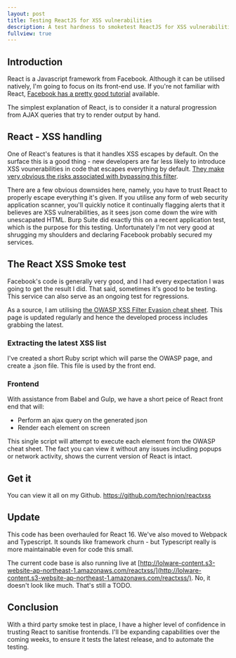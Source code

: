 ```yaml
---
layout: post
title: Testing ReactJS for XSS vulnerabilities
description: A test hardness to smoketest ReactJS for XSS vulnerabilities
fullview: true
---
```


## Introduction

React is a Javascript framework from Facebook. Although it can be utilised natively, I'm going to focus on its front-end use. If you're not familiar with React, [Facebook has a pretty good tutorial](https://facebook.github.io/react/docs/tutorial.html) available.

The simplest explanation of React, is to consider it a natural progression from AJAX queries that try to render output by hand.

## React - XSS handling

One of React's features is that it handles XSS escapes by default. On the surface this is a good thing - new developers are far less likely to introduce XSS vounerabilities in code that escapes everything by default. [They make very obvious the risks associated with bypassing this filter](https://facebook.github.io/react/tips/dangerously-set-inner-html.html).


There are a few obvious downsides here, namely, you have to trust React to properly escape everything it's given. If you utilise any form of web security application scanner, you'll quickly notice it continually flagging alerts that it believes are XSS vulnerabilities, as it sees json come down the wire with unescapated HTML. Burp Suite did exactly this on a recent application test, which is the purpose for this testing. Unfortunately I'm not very good at shrugging my shoulders and declaring Facebook probably secured my services.

## The React XSS Smoke test

Facebook's code is generally very good, and I had every expectation I was going to get the result I did. That said, sometimes it's good to be testing. This service can also serve as an ongoing test for regressions.

As a source, I am utilising [the OWASP XSS Filter Evasion cheat sheet](https://www.owasp.org/index.php/XSS_Filter_Evasion_Cheat_Sheet). This page is updated regularly and hence the developed process includes grabbing the latest.

### Extracting the latest XSS list

I've created a short Ruby script which will parse the OWASP page, and create a .json file. This file is used by the front end.

### Frontend

With assistance from Babel and Gulp, we have a short peice of React front end that will:

- Perform an ajax query on the generated json
- Render each element on screen

This single script will attempt to execute each element from the OWASP cheat sheet. The fact you can view it without any issues including popups or network activity, shows the current version of React is intact.

## Get it

You can view it all on my Github.
<a class="btn btn-default" href="https://github.com/technion/reactxss">https://github.com/technion/reactxss</a>

## Update

This code has been overhauled for React 16. We've also moved to Webpack and Typescript. It sounds like framework churn - but Typescript really is more maintainable even for code this small.

The current code base is also running live at [http://lolware-content.s3-website-ap-northeast-1.amazonaws.com/reactxss/](http://lolware-content.s3-website-ap-northeast-1.amazonaws.com/reactxss/). No, it doesn't look like much. That's still a TODO.

## Conclusion

With a third party smoke test in place, I have a higher level of confidence in trusting React to sanitise frontends. I'll be expanding capabilities over the coming weeks, to ensure it tests the latest release, and to automate the testing.
